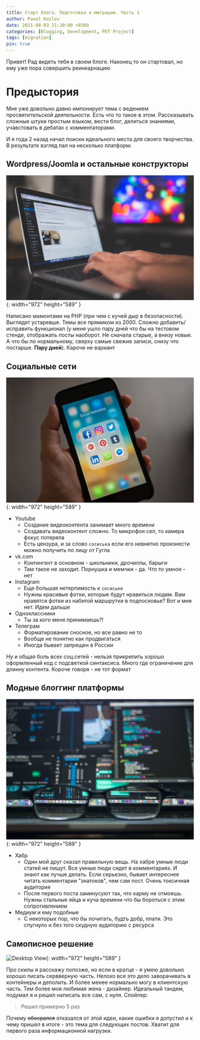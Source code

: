 ```yaml
---
title: Старт блога. Подготовка к миграции. Часть 1
author: Pavel Kozlov
date: 2021-08-03 21:30:00 +0300
categories: [Blogging, Development, PET Project]
tags: [migration]
pin: true
---
```


Привет! Рад видеть тебя в своем блоге. Наконец то он стартовал, но ему уже пора совершить реинкарнацию

# Предыстория

Мне уже довольно давно импонирует тема с ведением просвятительской деятельности. Есть что то такое в этом. Рассказывать сложные штуки простым языком, вести блог, делиться знаниями, учавстовать в дебатах с комментаторами.

И я года 2 назад начал поиски идеального места для своего творчества. В результате взгляд пал на несколько платформ:

## Wordpress/Joomla и остальные конструкторы

![Desktop View](/images/wordpress.jpg){: width="972" height="589" }

Написано мамонтами на PHP (при чем с кучей дыр в безопасности). Выглядят устаревше. Темы все прямиком из 2000. Сложно добавить/исправить функционал (у меня ушло пару дней что бы на тестовом стенде, отображать посты наоборот. Не сначала старые, а внизу новые. А что бы по нормальному, сверху самые свежие записи, снизу что постарше. **Пару дней**). Кароче не вариант

## Социальные сети

![Desktop View](/images/social_newtwork.jpg){: width="972" height="589" }

* Youtube
    * Создание видеоконтента занимает много времени
    * Создавать видеоконтент сложно. То микрофон сел, то камера фокус потеряла
    * Есть цензура, и за слово `сосиська` если его невнятно произнести можно получить по лицу от Гугла
* vk.com
    * Контингент в основном - школьники, дрочиллы, барыги
    * Там такое не заходит. Порнушка и мемчки - да. Что то умное - нет
* Instagram
    * Еще большая нетерпимость к `сосиське`
    * Нужны красивые фотки, которые будут нравиться людям. Вам нравятся фотки из набитой маршрутки в подпосковье? Вот и мне нет. Идем дальше
* Одноклассники
    * Ты за кого меня принимаешь?!
* Телеграм
    * Форматирование сносное, но все равно не то
    * Вообще не понятно как продвигаться
    * Иногда бывает запрещен в России

Ну и общая боль всех соц.сетей - нельзя прикрепить хорошо оформленный код с подсветкой синтаксиса. Много где ограничение для длинну контента. Короче говоря - не тот формат

## Модные блоггинг платформы

![Desktop View](/images/habr.jpg){: width="972" height="589" }

* Хабр
    * Один мой друг сказал правильную вещь. На хабре умные люди статей не пишут. Все умные люди сидят в комментариях. И знают как лучше делать. Если серьезно, бывает интереснее читать комментарии "знатоков", чем сам пост. Очень токсичная аудитория
    * После первого поста заминусуют так, что карму не отмоешь. Нужны стальные яйца и куча времени что бы бороться с этим сопротивлением
* Медиум и ему подобные
    * С некоторых пор, что бы почитать, будть добр, плати. Это спугнуло и без того скудную аудиторию с ресурса

## Самописное решение

![Desktop View](/images/bicycle.jpg){: width="972" height="589" }

Про скилы я расскажу попозже, но если в кратце - я умею довольно хорошо писать сервверную часть. Нелохо все это дело заворачивать в контейнеры и деполить. И более менее нормально могу в клиентскую часть. Тем более моя любимая жена - дизайнер. Идеальный тандем, подумал я и решил написать все сам, с нуля. Спойлер:

> Решил примерно 5 раз

Почему ~~обосрался~~ отказался от этой идеи, какие ошибки я допустил и к чему пришел в итоге - это тема для следующих постов. Хватит для первого раза информационной нагрузки.